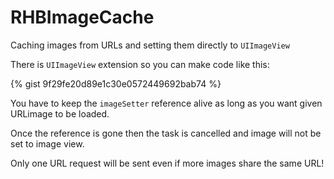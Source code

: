 # RHBImageCache

Caching images from URLs and setting them directly to ```UIImageView```

There is ```UIImageView``` extension so you can make code like this:

{% gist 9f29fe20d89e1c30e0572449692bab74 %}
           
You have to keep the ```imageSetter``` reference alive as long as you want given URLimage to be loaded.

Once the reference is gone then the task is cancelled and image will not be set to image view.

Only one URL request will be sent even if more images share the same URL!
